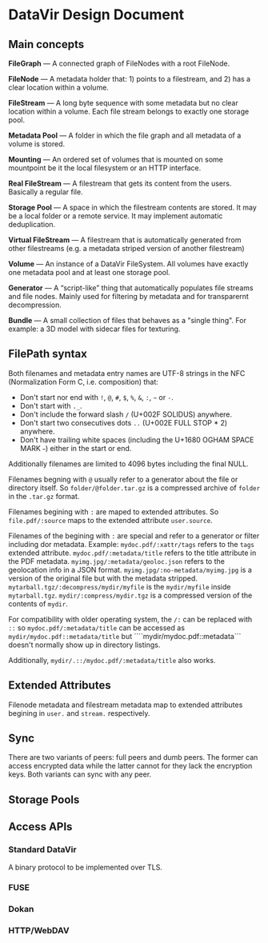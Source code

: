 # DataVir Design Document

## Main concepts

**FileGraph** — A connected graph of FileNodes with a root FileNode.

**FileNode** — A metadata holder that: 1) points to a filestream, and 2) has a clear location within a volume.

**FileStream** — A long byte sequence with some metadata but no clear location within a volume. Each file stream belongs to exactly one storage pool.

**Metadata Pool** — A folder in which the file graph and all metadata of a volume is stored.

**Mounting** — An ordered set of volumes that is mounted on some mountpoint be it the local filesystem or an HTTP interface.

**Real FileStream** — A filestream that gets its content from the users. Basically a regular file.

**Storage Pool** — A space in which the filestream contents are stored. It may be a local folder or a remote service. It may implement automatic deduplication.

**Virtual FileStream** — A filestream that is automatically generated from other filestreams (e.g. a metadata striped version of another filestream)

**Volume** — An instance of a DataVir FileSystem. All volumes have exactly one metadata pool and at least one storage pool.

**Generator** — A “script-like” thing that automatically populates file streams and file nodes. Mainly used for filtering by metadata and for transparernt decompression.

**Bundle** — A small collection of files that behaves as a "single thing". For example: a 3D model with sidecar files for texturing.

## FilePath syntax

Both filenames and metadata entry names are UTF-8 strings in the NFC (Normalization Form C, i.e. composition) that:

  * Don't start nor end with ```!```, ```@```, ```#```, ```$```, ```%```, ```&```, ```:```, ```~``` or ```-```.
  * Don't start with ```._```.
  * Don't include the forward slash ```/``` (U+002F SOLIDUS) anywhere.
  * Don't start two consecutives dots ```..``` (U+002E FULL STOP * 2) anywhere.
  * Don't have trailing white spaces (including the U+1680 OGHAM SPACE MARK ``` ```) either in the start or end.

Additionally filenames are limited to 4096 bytes including the final NULL.

Filenames begning with ```@``` usually refer to a generator about the file or directory itself. So ```folder/@folder.tar.gz``` is a compressed archive of ```folder``` in the ```.tar.gz``` format.

Filenames begining with ```:``` are maped to extended attributes. So ```file.pdf/:source``` maps to the extended attribute ```user.source```.

Filenames of the begining with ```:``` are special and refer to a generator or filter including dor metadata.
Example: ```mydoc.pdf/:xattr/tags``` refers to the ```tags``` extended attribute.
```mydoc.pdf/:metadata/title``` refers to the title attribute in the PDF metadata.
```myimg.jpg/:metadata/geoloc.json``` refers to the geolocation info in a JSON format.
```myimg.jpg/:no-metadata/myimg.jpg``` is a version of the original file but with the metadata stripped.
```mytarball.tgz/:decompress/mydir/myfile``` is the ```mydir/myfile``` inside ```mytarball.tgz```.
```mydir/:compress/mydir.tgz``` is a compressed version of the contents of ```mydir```.

For compatibility with older operating system, the ```/:``` can be replaced with ```::```
so ```mydoc.pdf/:metadata/title``` can be accessed as ```mydir/mydoc.pdf::metadata/title``` but
````mydir/mydoc.pdf::metadata``` doesn't normally show up in directory listings.

Additionally, ```mydir/.::/mydoc.pdf/:metadata/title``` also works.

## Extended Attributes

Filenode metadata and filestream metadata map to extended attributes begining in ```user.``` and ```stream.``` respectively.

## Sync

There are two variants of peers: full peers and dumb peers. The former can access encrypted data while the latter cannot for they lack the encryption keys. Both variants can sync with any peer.

## Storage Pools



## Access APIs

### Standard DataVir

A binary protocol to be implemented over TLS.

### FUSE

### Dokan

### HTTP/WebDAV
